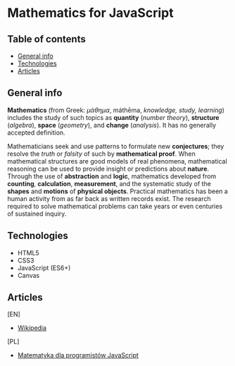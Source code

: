 # Mathematics for JavaScript

## Table of contents

- [General info](#general-info)
- [Technologies](#technologies)
- [Articles](#articles)

## General info

**Mathematics** (from Greek: *μάθημα*, máthēma, *knowledge, study, learning*) includes the study of such topics as **quantity** (*number theory*), **structure** (*algebra*), **space** (*geometry*), and **change** (*analysis*). It has no generally accepted definition.

Mathematicians seek and use patterns to formulate new **conjectures**; they resolve the *truth* or *falsity* of such by **mathematical proof**. When mathematical structures are good models of real phenomena, mathematical reasoning can be used to provide insight or predictions about **nature**. Through the use of **abstraction** and **logic**, mathematics developed from **counting**, **calculation**, **measurement**, and the systematic study of the **shapes** and **motions** of **physical objects**. Practical mathematics has been a human activity from as far back as written records exist. The research required to solve mathematical problems can take years or even centuries of sustained inquiry.

## Technologies

- HTML5
- CSS3
- JavaScript (ES6+)
- Canvas

## Articles
[EN]
* [Wikipedia](https://en.wikipedia.org/wiki/Mathematics)

[PL]
* [Matematyka dla programistów JavaScript](https://pdf.helion.pl/matpjs/matpjs.pdf)
